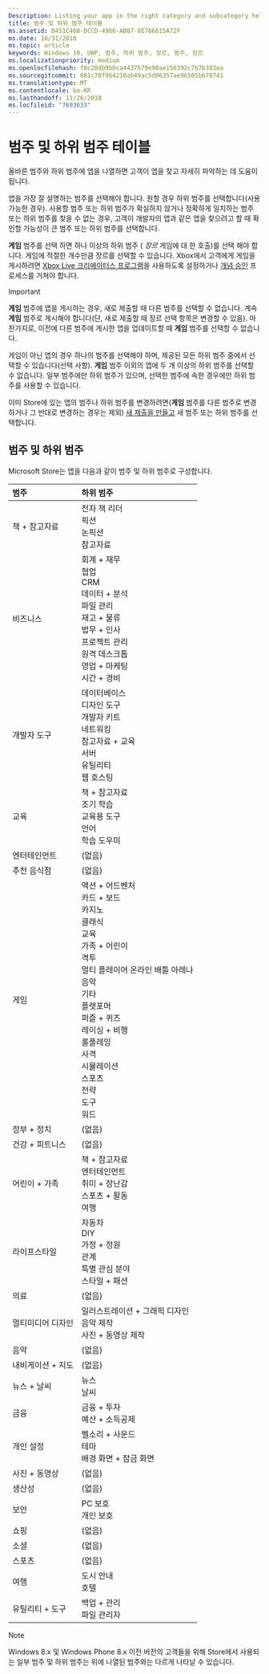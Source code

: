 ```yaml
---
Description: Listing your app in the right category and subcategory helps customers find your app and understand more about it.
title: 범주 및 하위 범주 테이블
ms.assetid: D451C468-DCCD-4966-AB87-8E766615A72F
ms.date: 10/31/2018
ms.topic: article
keywords: Windows 10, UWP, 범주, 하위 범주, 장르, 범주, 장르
ms.localizationpriority: medium
ms.openlocfilehash: f8c28db9b0ca4437579e98ae156392c7b7b383ea
ms.sourcegitcommit: 681c70f964210ab49ac5d06357ae96505bb78741
ms.translationtype: MT
ms.contentlocale: ko-KR
ms.lasthandoff: 11/26/2018
ms.locfileid: "7693633"
---
```

# <a name="category-and-subcategory-table"></a>범주 및 하위 범주 테이블


올바른 범주와 하위 범주에 앱을 나열하면 고객이 앱을 찾고 자세히 파악하는 데 도움이 됩니다.

앱을 가장 잘 설명하는 범주를 선택해야 합니다. 원할 경우 하위 범주를 선택합니다(사용 가능한 경우). 사용할 범주 또는 하위 범주가 확실하지 않거나 정확하게 일치하는 범주 또는 하위 범주를 찾을 수 없는 경우, 고객이 개발자의 앱과 같은 앱을 찾으려고 할 때 확인할 가능성이 큰 범주 또는 하위 범주를 선택합니다.

**게임** 범주를 선택 하면 하나 이상의 하위 범주 ( *장르* 게임에 대 한 호출)를 선택 해야 합니다. 게임에 적절한 개수만큼 장르를 선택할 수 있습니다. Xbox에서 고객에게 게임을 게시하려면 [Xbox Live 크리에이터스 프로그램](../xbox-live/get-started-with-creators/get-started-with-xbox-live-creators.md)을 사용하도록 설정하거나 [개념 승인](../gaming/concept-approval.md) 프로세스를 거쳐야 합니다. 

> [!IMPORTANT] 
> **게임** 범주에 앱을 게시하는 경우, 새로 제출할 때 다른 범주를 선택할 수 없습니다. 계속 **게임** 범주로 게시해야 합니다(단, 새로 제출할 때 장르 선택 항목은 변경할 수 있음). 마찬가지로, 이전에 다른 범주에 게시한 앱을 업데이트할 때 **게임** 범주를 선택할 수 없습니다.

게임이 아닌 앱의 경우 하나의 범주를 선택해야 하며, 제공된 모든 하위 범주 중에서 선택할 수 있습니다(선택 사항). **게임** 범주 이외의 앱에 두 개 이상의 하위 범주를 선택할 수 없습니다. 일부 범주에만 하위 범주가 있으며, 선택한 범주에 속한 경우에만 하위 범주를 사용할 수 있습니다.

이미 Store에 있는 앱의 범주나 하위 범주를 변경하려면(**게임** 범주를 다른 범주로 변경하거나 그 반대로 변경하는 경우는 제외) [새 제출을 만들고](app-submissions.md) 새 범주 또는 하위 범주를 선택합니다.

## <a name="categories-and-subcategories"></a>범주 및 하위 범주

Microsoft Store는 앱을 다음과 같이 범주 및 하위 범주로 구성합니다.

<table>
    <thead>
    <tr class="header">
    <th align="left">범주</th>
    <th align="left">하위 범주</th>
    </tr>
    </thead>
    <tbody>
<tr>
    <td>책 + 참고자료</td>
    <td>전자 책 리더 <br> 픽션 <br> 논픽션 <br> 참고자료</td>
  </tr>
  <tr>
    <td>비즈니스</td>
    <td>회계 + 재무 <br> 협업 <br> CRM <br> 데이터 + 분석 <br> 파일 관리 <br> 재고 + 물류 <br> 법무 + 인사 <br> 프로젝트 관리 <br> 원격 데스크톱 <br> 영업 + 마케팅 <br> 시간 + 경비</td>
  </tr>
  <tr>
    <td>개발자 도구</td>
    <td>데이터베이스 <br> 디자인 도구 <br> 개발자 키트 <br> 네트워킹 <br> 참고자료 + 교육 <br> 서버 <br> 유틸리티 <br> 웹 호스팅</td>
  </tr>
  <tr>
    <td>교육</td>
    <td>책 + 참고자료 <br> 조기 학습 <br> 교육용 도구 <br> 언어 <br> 학습 도우미</td>
  </tr>
  <tr>
    <td>엔터테인먼트</td>
    <td>(없음)</td>
  </tr>
  <tr>
    <td>추천 음식점</td>
    <td>(없음)</td>
  </tr>
  <tr>
    <td>게임</td>
    <td>액션 + 어드벤처 <br> 카드 + 보드 <br> 카지노 <br> 클래식 <br> 교육 <br> 가족 + 어린이 <br> 격투 <br> 멀티 플레이어 온라인 배틀 아레나 <br> 음악 <br> 기타 <br> 플랫포머 <br> 퍼즐 + 퀴즈 <br> 레이싱 + 비행 <br> 롤플레잉 <br> 사격 <br> 시뮬레이션 <br> 스포츠 <br> 전략 <br> 도구 <br> 워드</td>
  </tr>
  <tr>
    <td>정부 + 정치</td>
    <td>(없음)</td>
  </tr>
  <tr>
    <td>건강 + 피트니스</td>
    <td>(없음)</td>
  </tr>
  <tr>
    <td>어린이 + 가족</td>
    <td>책 + 참고자료 <br> 엔터테인먼트 <br> 취미 + 장난감 <br> 스포츠 + 활동 <br> 여행</td>
  </tr>
  <tr>
    <td>라이프스타일</td>
    <td>자동차 <br> DIY <br> 가정 + 정원 <br> 관계 <br> 특별 관심 분야 <br> 스타일 + 패션</td>
  </tr>
  <tr>
    <td>의료</td>
    <td>(없음)</td>
  </tr>
  <tr>
    <td>멀티미디어 디자인</td>
    <td>일러스트레이션 + 그래픽 디자인 <br> 음악 제작 <br> 사진 + 동영상 제작</td>
  </tr>
  <tr>
    <td>음악</td>
    <td>(없음)</td>
  </tr>
  <tr>
    <td>내비게이션 + 지도</td>
    <td>(없음)</td>
  </tr>
  <tr>
    <td>뉴스 + 날씨</td>
    <td>뉴스 <br> 날씨</td>
  </tr>
  <tr>
    <td>금융</td>
    <td>금융 + 투자 <br> 예산 + 소득공제</td>
  </tr>
  <tr>
    <td>개인 설정</td>
    <td>벨소리 + 사운드 <br> 테마 <br> 배경 화면 + 잠금 화면</td>
  </tr>
  <tr>
    <td>사진 + 동영상</td>
    <td>(없음)</td>
  </tr>
  <tr>
    <td>생산성</td>
    <td>(없음)</td>
  </tr>
  <tr>
    <td>보안</td>
    <td>PC 보호 <br> 개인 보호</td>
  </tr>
  <tr>
    <td>쇼핑</td>
    <td>(없음)</td>
  </tr>
  <tr>
    <td>소셜</td>
    <td>(없음)</td>
  </tr>
  <tr>
    <td>스포츠</td>
    <td>(없음)</td>
  </tr>
  <tr>
    <td>여행</td>
    <td>도시 안내 <br>호텔</td>
  </tr>
  <tr>
    <td>유틸리티 + 도구</td>
    <td>백업 + 관리 <br> 파일 관리자</td>
  </tr>
</tbody>
</table>

> [!NOTE] 
> Windows 8.x 및 Windows Phone 8.x 이전 버전의 고객들을 위해 Store에서 사용되는 일부 범주 및 하위 범주는 위에 나열된 범주와는 다르게 나타날 수 있습니다. 

